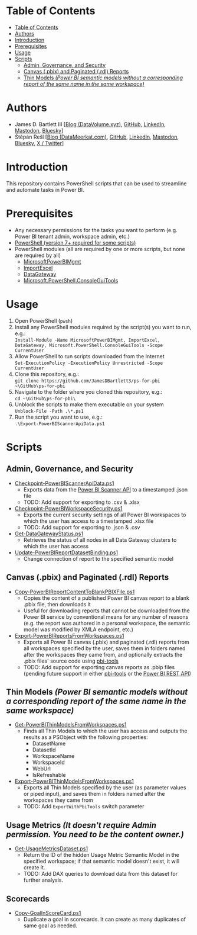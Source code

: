 # Table of Contents
- [Table of Contents](#table-of-contents)
- [Authors](#authors)
- [Introduction](#introduction)
- [Prerequisites](#prerequisites)
- [Usage](#usage)
- [Scripts](#scripts)
  - [Admin, Governance, and Security](#admin-governance-and-security)
  - [Canvas (.pbix) and Paginated (.rdl) Reports](#canvas-pbix-and-paginated-rdl-reports)
  - [Thin Models _(Power BI semantic models without a corresponding report of the same name in the same workspace)_](#thin-models-power-bi-semantic-models-without-a-corresponding-report-of-the-same-name-in-the-same-workspace)

# Authors
- James D. Bartlett III [[Blog (DataVolume.xyz)](https://datavolume.xyz), [GitHub](https://github.com/JamesDBartlett3), [LinkedIn](https://www.linkedin.com/in/jamesdbartlett3/), [Mastodon](https://techhub.social/@JamesDBartlett3), [Bluesky](https://bsky.app/profile/jamesdbartlett3.bsky.social)]
- Štěpán Rešl [[Blog (DataMeerkat.com)](https://datameerkat.com), [GitHub](https://github.com/tirnovar), [LinkedIn](https://www.linkedin.com/in/stepan-resl/), [Mastodon](https://techhub.social/@StepanResl), [Bluesky](https://bsky.app/profile/stepanresl.bsky.social), [X / Twitter](https://twitter.com/tpnRel1)]

# Introduction
This repository contains PowerShell scripts that can be used to streamline and automate tasks in Power BI.

# Prerequisites
- Any necessary permissions for the tasks you want to perform (e.g. Power BI tenant admin, workspace admin, etc.)
- [PowerShell (version 7+ required for some scripts)](https://docs.microsoft.com/en-us/powershell/scripting/install/installing-powershell?view=powershell-7.1)
- PowerShell modules (all are required by one or more scripts, but none are required by all)
  - [MicrosoftPowerBIMgmt](https://www.powershellgallery.com/packages/MicrosoftPowerBIMgmt)
  - [ImportExcel](https://www.powershellgallery.com/packages/ImportExcel)
  - [DataGateway](https://www.powershellgallery.com/packages/DataGateway)
  - [Microsoft.PowerShell.ConsoleGuiTools](https://www.powershellgallery.com/packages/Microsoft.PowerShell.ConsoleGuiTools)

# Usage

1. Open PowerShell (`pwsh`)
2. Install any PowerShell modules required by the script(s) you want to run, e.g.:  
`Install-Module -Name MicrosoftPowerBIMgmt, ImportExcel, DataGateway, Microsoft.PowerShell.ConsoleGuiTools -Scope CurrentUser`
3. Allow PowerShell to run scripts downloaded from the Internet  
`Set-ExecutionPolicy -ExecutionPolicy Unrestricted -Scope CurrentUser`
1. Clone this repository, e.g.:  
`git clone https://github.com/JamesDBartlett3/ps-for-pbi ~\GitHub\ps-for-pbi`
1. Navigate to the folder where you cloned this repository, e.g.:  
`cd ~\GitHub\ps-for-pbi\`
1. Unblock the scripts to make them executable on your system  
`Unblock-File -Path .\*.ps1`
1. Run the script you want to use, e.g.:  
`.\Export-PowerBIScannerApiData.ps1`

# Scripts

## Admin, Governance, and Security
- [Checkpoint-PowerBIScannerApiData.ps1](https://github.com/JamesDBartlett3/ps-for-pbi/blob/main/Checkpoint-PowerBIScannerApiData.ps1)
  - Exports data from the [Power BI Scanner API](https://learn.microsoft.com/en-us/power-bi/enterprise/service-admin-metadata-scanning) to a timestamped .json file
  - TODO: Add support for exporting to .csv & .xlsx
- [Checkpoint-PowerBIWorkspaceSecurity.ps1](https://github.com/JamesDBartlett3/ps-for-pbi/blob/main/Checkpoint-PowerBIWorkspaceSecurity.ps1)
  - Exports the current security settings of all Power BI workspaces to which the user has access to a timestamped .xlsx file
  - TODO: Add support for exporting to .json & .csv
- [Get-DataGatewayStatus.ps1](https://github.com/JamesDBartlett3/ps-for-pbi/blob/main/Get-DataGatewayStatus.ps1)
  - Retrieves the status of all nodes in all Data Gateway clusters to which the user has access
- [Update-PowerBIReportDatasetBinding.ps1](https://github.com/JamesDBartlett3/ps-for-pbi/blob/main/Update-PowerBIReportDatasetBinding.ps1)
  - Change connection of report to the specified semantic model

## Canvas (.pbix) and Paginated (.rdl) Reports
- [Copy-PowerBIReportContentToBlankPBIXFile.ps1](https://github.com/JamesDBartlett3/ps-for-pbi/blob/main/Copy-PowerBIReportContentToBlankPBIXFile.ps1)
  - Copies the content of a published Power BI canvas report to a blank .pbix file, then downloads it 
  - Useful for downloading reports that cannot be downloaded from the Power BI service by conventional means for any number of reasons (e.g. the report was authored in a personal workspace, the semantic model was modified by XMLA endpoint, etc.)
- [Export-PowerBIReportsFromWorkspaces.ps1](https://github.com/JamesDBartlett3/ps-for-pbi/blob/main/Export-PowerBIReportsFromWorkspaces.ps1)
  - Exports all Power BI canvas (.pbix) and paginated (.rdl) reports from all workspaces specified by the user, saves them in folders named after the workspaces they came from, and optionally extracts the .pbix files' source code using [pbi-tools](https://pbi.tools)
  - TODO: Add support for exporting canvas reports as .pbip files (pending future support in either [pbi-tools](https://pbi.tools) or the [Power BI REST API](https://learn.microsoft.com/en-us/rest/api/power-bi/))

## Thin Models _(Power BI semantic models without a corresponding report of the same name in the same workspace)_
- [Get-PowerBIThinModelsFromWorkspaces.ps1](https://github.com/JamesDBartlett3/ps-for-pbi/blob/main/Get-PowerBIThinModelsFromWorkspaces.ps1)
  - Finds all Thin Models to which the user has access and outputs the results as a PSObject with the following properties: 
    - DatasetName
    - DatasetId
    - WorkspaceName
    - WorkspaceId
    - WebUrl
    - IsRefreshable
- [Export-PowerBIThinModelsFromWorkspaces.ps1](https://github.com/JamesDBartlett3/ps-for-pbi/blob/main/Export-PowerBIThinModelsFromWorkspaces.ps1)
  - Exports all Thin Models specified by the user (as parameter values or piped input), and saves them in folders named after the workspaces they came from
  - TODO: Add `ExportWithPbiTools` switch parameter

## Usage Metrics _(It doesn't require Admin permission. You need to be the content owner.)_
- [Get-UsageMetricsDataset.ps1](https://github.com/JamesDBartlett3/ps-for-pbi/blob/main/Get-UsageMetricsDataset.ps1)
  - Return the ID of the hidden Usage Metric Semantic Model in the specified workspace; if that semantic model doesn't exist, it will create it.
  - TODO: Add DAX queries to download data from this dataset for further analysis.

## Scorecards
- [Copy-GoalInScoreCard.ps1](https://github.com/JamesDBartlett3/ps-for-pbi/blob/main/Copy-GoalInScoreCard.ps1)
  - Duplicate a goal in scorecards. It can create as many duplicates of same goal as needed.
